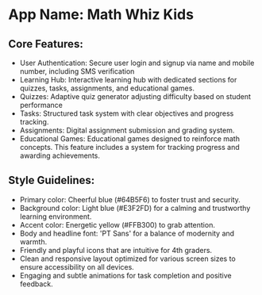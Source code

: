# **App Name**: Math Whiz Kids

## Core Features:

- User Authentication: Secure user login and signup via name and mobile number, including SMS verification
- Learning Hub: Interactive learning hub with dedicated sections for quizzes, tasks, assignments, and educational games.
- Quizzes: Adaptive quiz generator adjusting difficulty based on student performance
- Tasks: Structured task system with clear objectives and progress tracking.
- Assignments: Digital assignment submission and grading system.
- Educational Games: Educational games designed to reinforce math concepts. This feature includes a system for tracking progress and awarding achievements.

## Style Guidelines:

- Primary color: Cheerful blue (#64B5F6) to foster trust and security.
- Background color: Light blue (#E3F2FD) for a calming and trustworthy learning environment.
- Accent color: Energetic yellow (#FFB300) to grab attention.
- Body and headline font: 'PT Sans' for a balance of modernity and warmth.
- Friendly and playful icons that are intuitive for 4th graders.
- Clean and responsive layout optimized for various screen sizes to ensure accessibility on all devices.
- Engaging and subtle animations for task completion and positive feedback.